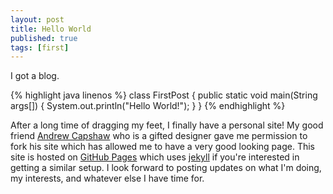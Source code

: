 ```yaml
---
layout: post
title: Hello World
published: true
tags: [first]
---
```


I got a blog.

{% highlight java linenos %}
class FirstPost {
    public static void main(String args[]) {
        System.out.println("Hello World!");
    }
}
{% endhighlight %}

After a long time of dragging my feet, I finally have a personal site! My good friend [Andrew Capshaw](http://capshaw.me "Andrew's personal site") who is a gifted designer gave me permission to fork his site which has allowed me to have a very good looking page. This site is hosted on [GitHub Pages](http://pages.github.com/) which uses [jekyll](https://github.com/mojombo/jekyll/) if you're interested in getting a similar setup. I look forward to posting updates on what I'm doing, my interests, and whatever else I have time for.